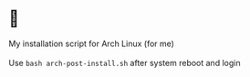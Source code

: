 # 🐧
My installation script for Arch Linux (for me) \
\
Use `bash arch-post-install.sh` after system reboot and login
